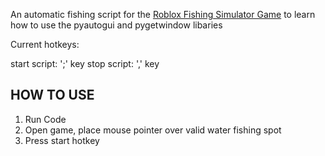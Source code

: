An automatic fishing script for the [Roblox Fishing Simulator Game](https://www.roblox.com/games/2866967438/MINIBOSS-Fishing-Simulator) to learn how to use the pyautogui and pygetwindow libaries


Current hotkeys:

start script: ';' key
stop script: ',' key

## HOW TO USE ##

1. Run Code
2. Open game, place mouse pointer over valid water fishing spot
3. Press start hotkey
